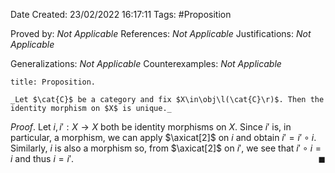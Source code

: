 <div class="topSpace"></div>

Date Created: 23/02/2022 16:17:11
Tags: #Proposition

Proved by: _Not Applicable_
References: _Not Applicable_
Justifications: _Not Applicable_

Generalizations: _Not Applicable_
Counterexamples: _Not Applicable_

``` ad-Proposition
title: Proposition.

_Let $\cat{C}$ be a category and fix $X\in\obj\l(\cat{C}\r)$. Then the identity morphism on $X$ is unique._

```

_Proof_. Let $i,i':X\to X$ both be identity morphisms on $X$. Since $i'$ is, in particular, a morphism, we can apply $\axicat[2]$ on $i$ and obtain $i'=i'\circ i$. Similarly, $i$ is also a morphism so, from $\axicat[2]$ on $i'$, we see that $i'\circ i=i$ and thus $i=i'$.<span style="float:right;">$\blacksquare$</span>

